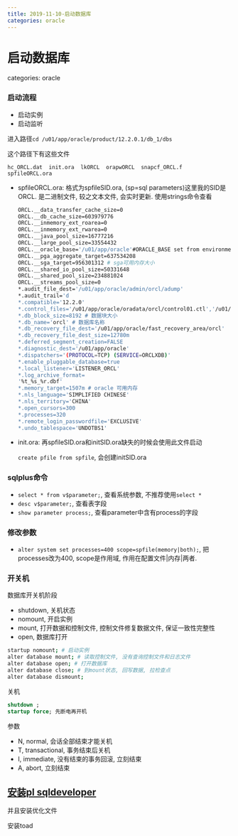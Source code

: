 ```yaml
---
title: 2019-11-10-启动数据库
categories: oracle
---
```

# 启动数据库
categories: oracle
### 启动流程

* 启动实例
* 启动监听

进入路径`cd /u01/app/oracle/product/12.2.0.1/db_1/dbs`

这个路径下有这些文件

```
hc_ORCL.dat  init.ora  lkORCL  orapwORCL  snapcf_ORCL.f  spfileORCL.ora
```

* spfileORCL.ora: 格式为spfileSID.ora, (sp=sql parameters)这里我的SID是ORCL. 是二进制文件, 较之文本文件,  会实时更新. 使用strings命令查看

  ```bash
  ORCL.__data_transfer_cache_size=0
  ORCL.__db_cache_size=603979776
  ORCL.__inmemory_ext_roarea=0
  ORCL.__inmemory_ext_rwarea=0
  ORCL.__java_pool_size=16777216
  ORCL.__large_pool_size=33554432
  ORCL.__oracle_base='/u01/app/oracle'#ORACLE_BASE set from environment
  ORCL.__pga_aggregate_target=637534208
  ORCL.__sga_target=956301312 # sga可用内存大小
  ORCL.__shared_io_pool_size=50331648
  ORCL.__shared_pool_size=234881024
  ORCL.__streams_pool_size=0
  *.audit_file_dest='/u01/app/oracle/admin/orcl/adump'
  *.audit_trail='d
  *.compatible='12.2.0'
  *.control_files='/u01/app/oracle/oradata/orcl/control01.ctl','/u01/app/oracle/fast_recovery_area/orcl/control02.ctl' # 控制文件位置, control02.ctl存放配置文件和检查点等记录
  *.db_block_size=8192 # 数据块大小
  *.db_name='orcl' # 数据库名称
  *.db_recovery_file_dest='/u01/app/oracle/fast_recovery_area/orcl'
  *.db_recovery_file_dest_size=12780m
  *.deferred_segment_creation=FALSE
  *.diagnostic_dest='/u01/app/oracle'
  *.dispatchers='(PROTOCOL=TCP) (SERVICE=ORCLXDB)'
  *.enable_pluggable_database=true
  *.local_listener='LISTENER_ORCL'
  *.log_archive_format=
  '%t_%s_%r.dbf'
  *.memory_target=1507m # oracle 可用内存
  *.nls_language='SIMPLIFIED CHINESE'
  *.nls_territory='CHINA'
  *.open_cursors=300
  *.processes=320
  *.remote_login_passwordfile='EXCLUSIVE'
  *.undo_tablespace='UNDOTBS1'
  ```



* init.ora: 再spfileSID.ora和initSID.ora缺失的时候会使用此文件启动

  `create pfile from spfile`, 会创建initSID.ora

### sqlplus命令

* `select * from v$parameter;`, 查看系统参数, 不推荐使用`select *`
* `desc v$parameter;`, 查看表字段
* `show parameter process;`, 查看parameter中含有process的字段

### 修改参数

* `alter system set processes=400 scope=spfile(memory|both);`, 把processes改为400, scope是作用域, 作用在配置文件|内存|两者.

### 开关机

数据库开关机阶段

* shutdown, 关机状态
* nomount, 开启实例
* mount, 打开数据和控制文件, 控制文件修复数据文件, 保证一致性完整性
* open, 数据库打开

```bash
startup nomount; # 启动实例
alter database mount; # 读取控制文件, 没有查询控制文件和日志文件
alter database open; # 打开数据库
alter database close; # 到mount状态, 回写数据, 拉检查点
alter database dismount;
```

关机

```sql
shutdown ;
startup force; 先断电再开机
```

参数

* N, normal, 会话全部结束才能关机
* T, transactional, 事务结束后关机
* I, immediate, 没有结束的事务回滚, 立刻结束
* A, abort, 立刻结束

## [安装pl sqldeveloper](2019-11-10-oracle客户端配置.md)

并且安装优化文件

安装toad